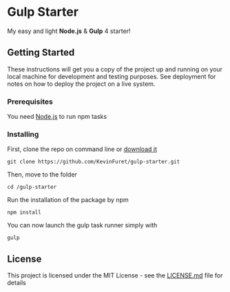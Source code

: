 # Gulp Starter

My easy and light **Node.js** & **Gulp** 4 starter!

## Getting Started
These instructions will get you a copy of the project up and running on your local machine for development and testing purposes. See deployment for notes on how to deploy the project on a live system.

### Prerequisites

You need [Node.js](https://nodejs.org/en/) to run npm tasks

### Installing

First, clone the repo on command line or [download it](x-github-client://openRepo/https://github.com/KevinFuret/gulp-starter)
```
git clone https://github.com/KevinFuret/gulp-starter.git

```

Then, move to the folder
```
cd /gulp-starter

```

Run the installation of the package by npm
```
npm install
```

You can now launch the gulp task runner simply with
```
gulp
```
## License

This project is licensed under the MIT License - see the  [LICENSE.md](https://gist.github.com/PurpleBooth/LICENSE.md)  file for details
